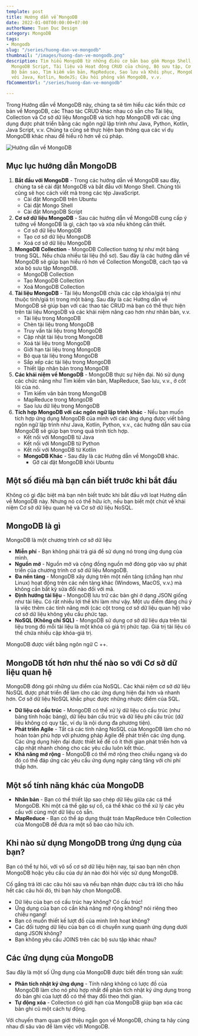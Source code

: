```yaml
---
template: post
title: Hướng dẫn về MongoDB
date: 2022-01-08T00:00:00+07:00
authorName: Tuan Duc Design
category: MongoDB
tags:
- Mongodb
slug: "/series/huong-dan-ve-mongodb"
thumbnail: "/images/huong-dan-ve-mongodb.png"
description: Tìm hiểu MongoDB từ những điều cơ bản bao gồm Mongo Shell, Cài đặt MongoDB,
  MongoDB Script, Tài liệu và Hoạt động CRUD của chúng, Bộ sưu tập, Cơ sở dữ liệu,
  Bộ bản sao, Tìm kiếm văn bản, MapReduce, Sao lưu và Khôi phục, MongoDB giao tiếp
  với Java, Kotlin, NodeJS; Câu hỏi phỏng vấn MongoDB, v.v.
fbCommentUrl: "/series/huong-dan-ve-mongodb"

---
```

Trong Hướng dẫn về MongoDB này, chúng ta sẽ tìm hiểu các kiến thức cơ bản về MongoDB, các Thao tác CRUD khác nhau có sẵn cho Tài liệu, Collection và Cơ sở dữ liệu MongoDB và tích hợp MongoDB với các ứng dụng được phát triển bằng các ngôn ngữ lập trình như Java, Python, Kotlin, Java Script, v.v. Chúng ta cũng sẽ thực hiện bạn thông qua các ví dụ MongoDB khác nhau để hiểu rõ hơn về cú pháp.

![Hướng dẫn về MongoDB](/images/huong-dan-ve-mongodb.png)

## Mục lục hướng dẫn MongoDB

1. **Bắt đầu với MongoDB** - Trong các hướng dẫn về MongoDB sau đây, chúng ta sẽ cài đặt MongoDB và bắt đầu với Mongo Shell. Chúng tôi cũng sẽ học cách viết mã trong các tệp JavaScript.
   * Cài đặt MongoDB trên Ubuntu
   * Cài đặt Mongo Shell
   * Cài đặt MongoDB Script
2. **Cơ sở dữ liệu MongoDB** - Sau các hướng dẫn về MongoDB cung cấp ý tưởng về MongoDB là gì, cách tạo và xóa nếu không cần thiết.
   * Cơ sở dữ liệu MongoDB
   * Tạo cơ sở dữ liệu MongoDB
   * Xoá cơ sở dữ liệu MongoDB
3. **MongoDB Collection** - MongoDB Collection tương tự như một bảng trong SQL. Nếu chứa nhiều tài liệu (hồ sơ). Sau đây là các hướng dẫn về MongoDB sẽ giúp bạn hiểu rõ hơn về Collection MongoDB, cách tạo và xóa bộ sưu tập MongoDB.
   * MongoDB Collection
   * Tạo MongoDB Collection
   * Xoá MongoDB Collection
4. **Tài liệu MongoDB** - Tài liệu MongoDB chứa các cặp khóa/giá trị như thuộc tính/giá trị trong một bảng. Sau đây là các Hướng dẫn về MongoDB sẽ giúp bạn với các thao tác CRUD mà bạn có thể thực hiện trên tài liệu MongoDB và các khái niệm nâng cao hơn như nhân bản, v.v.
   * Tài liệu trong MongoDB
   * Chèn tài liệu trong MongoDB
   * Truy vấn tài liệu trong MongoDB
   * Cập nhật tài liệu trong MongoDB
   * Xoá tài liệu trong MongoDB
   * Giới hạn tài liệu trong MongoDB
   * Bỏ qua tài liệu trong MongoDB
   * Sắp xếp các tài liệu trong MongoDB
   * Thiết lập nhân bản trong MongoDB
5. **Các khái niệm về MongoDB** - MongoDB thực sự hiện đại. Nó sử dụng các chức năng như Tìm kiếm văn bản, MapReduce, Sao lưu, v.v., ở cốt lõi của nó.
   * Tìm kiếm văn bản trong MongoDB
   * MapReduce trong MongoDB
   * Sao lưu dữ liệu trong MongoDB
6. **Tích hợp MongoDB với các ngôn ngữ lập trình khác** - Nếu bạn muốn tích hợp ứng dụng MongoDB của mình với các ứng dụng được viết bằng ngôn ngữ lập trình như Java, Kotlin, Python, v.v., các hướng dẫn sau của MongoDB sẽ giúp bạn trong quá trình tích hợp.
   * Kết nối với MongoDB từ Java
   * Kết nối với MongoDB từ Python
   * Kết nối với MongoDB từ Kotlin
   * **MongoDB Khác** - Sau đây là các Hướng dẫn về MongoDB khác.
     * Gỡ cài đặt MongoDB khỏi Ubuntu

## Một số điều mà bạn cần biết trước khi bắt đầu

Không có gì đặc biệt mà bạn nên biết trước khi bắt đầu với loạt Hướng dẫn về MongoDB này. Nhưng nó có thể hữu ích, nếu bạn biết một chút về khái niệm Cơ sở dữ liệu quan hệ và Cơ sở dữ liệu NoSQL.

## MongoDB là gì

MongoDB là một chương trình cơ sở dữ liệu

* **Miễn phí** - Bạn không phải trả giá để sử dụng nó trong ứng dụng của mình.
* **Nguồn mở** - Nguồn mở và cộng đồng nguồn mở đóng góp vào sự phát triển của chương trình cơ sở dữ liệu MongoDB.
* **Đa nền tảng** - MongoDB xây dựng trên một nền tảng (chẳng hạn như Linux) hoạt động trên các nền tảng khác (Windows, MacOS, v.v.) mà không cần bất kỳ sửa đổi nào đối với mã.
* **Định hướng tài liệu** - MongoDB lưu trữ các bản ghi ở dạng JSON giống như tài liệu. Có rất nhiều lợi thế khi làm như vậy. Một ưu điểm đáng chú ý là việc thêm các tính năng mới (các cột trong cơ sở dữ liệu quan hệ) vào cơ sở dữ liệu không yêu cầu phức tạp.
* **NoSQL (Không chỉ SQL)** - MongoDB sử dụng cơ sở dữ liệu dựa trên tài liệu trong đó mỗi tài liệu là một khóa có giá trị phức tạp. Giá trị tài liệu có thể chứa nhiều cặp khóa-giá trị.

MongoDB được viết bằng ngôn ngữ C ++.

## MongoDB tốt hơn như thế nào so với Cơ sở dữ liệu quan hệ

MongoDB đóng gói những ưu điểm của NoSQL. Các khái niệm cơ sở dữ liệu NoSQL được phát triển để làm cho các ứng dụng hiện đại hơn và nhanh hơn. Cơ sở dữ liệu NoSQL khắc phục được những nhược điểm của SQL.

* **Dữ liệu có cấu trúc** - MongoDB có thể xử lý dữ liệu có cấu trúc (như bảng tính hoặc bảng), dữ liệu bán cấu trúc và dữ liệu phi cấu trúc (dữ liệu không có quy tắc, ví dụ là nội dung đa phương tiện).
* **Phát triển Agile** - Tất cả các tính năng NoSQL của MongoDB làm cho nó hoàn toàn phù hợp với phương pháp Agile để phát triển các ứng dụng. Các ứng dụng hiện đại được thiết kế để có ít thời gian phát triển hơn và cập nhật nhanh chóng cho các yêu cầu luôn kết thúc.
* **Khả năng mở rộng** - MongoDB có thể mở rộng theo chiều ngang và do đó có thể đáp ứng các yêu cầu ứng dụng ngày càng tăng với chi phí thấp hơn.

## Một số tính năng khác của MongoDB

* **Nhân bản** - Bạn có thể thiết lập sao chép dữ liệu giữa các cá thể MongoDB. Khi một cá thể gặp sự cố, cá thể khác có thể xử lý các yêu cầu với cùng một dữ liệu có sẵn.
* **MapReduce** - Bạn có thể áp dụng thuật toán MapReduce trên Collection của MongoDB để đưa ra một số báo cáo hữu ích.

## Khi nào sử dụng MongoDB trong ứng dụng của bạn?

Bạn có thể tự hỏi, với vô số cơ sở dữ liệu hiện nay, tại sao bạn nên chọn MongoDB hoặc yêu cầu của dự án nào đòi hỏi việc sử dụng MongoDB.

Cố gắng trả lời các câu hỏi sau và nếu bạn nhận được câu trả lời cho hầu hết các câu hỏi đó, thì bạn hãy chọn MongoDB.

* Dữ liệu của bạn có cấu trúc hay không? Có cấu trúc!
* Ứng dụng của bạn có cần khả năng mở rộng không? nói riêng theo chiều ngang!
* Bạn có muốn thiết kế lượt đồ của mình linh hoạt không?
* Các đối tượng dữ liệu của bạn có di chuyển xung quanh ứng dụng dưới dạng JSON không?
* Bạn không yêu cầu JOINS trên các bộ sưu tập khác nhau?

## Các ứng dụng của MongoDB

Sau đây là một số Ứng dụng của MongoDB được biết đến trong sản xuất:

* **Phân tích nhật ký ứng dụng** - Tính năng không có lược đồ của MongoDB làm cho nó phù hợp nhất để phân tích nhật ký ứng dụng trong đó bản ghi của lượt đồ có thể thay đổi theo thời gian.
* **Tự động xóa** - Collection có giới hạn của MongoDB giúp bạn xóa các bản ghi cũ một cách tự động.

Với chuyến tham quan giới thiệu ngắn gọn về MongoDB, chúng ta hãy cùng nhau đi sâu vào để làm việc với MongoDB.
